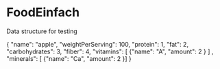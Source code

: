 # FoodEinfach
Data structure for testing

{
	"name": "apple",
	"weightPerServing": 100,
	"protein": 1,
	"fat": 2,
	"carbohydrates": 3,
	"fiber": 4,
	"vitamins": [
		{"name": "A",
		"amount": 2
		}
	]
	,
	"minerals": [
		{"name": "Ca",
		"amount": 2
		}]
}
